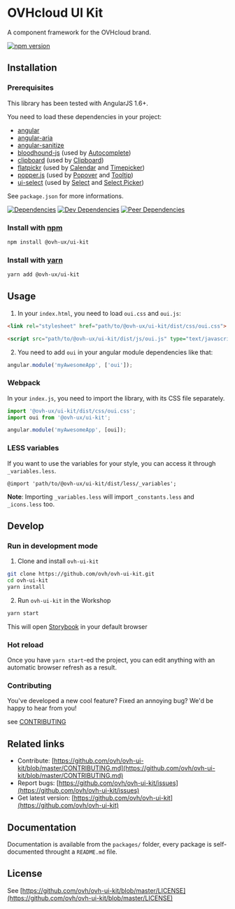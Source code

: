 # OVHcloud UI Kit

A component framework for the OVHcloud brand.

[![npm version](https://badgen.net/npm/v/@ovh-ux/ui-kit)](https://www.npmjs.com/package/@ovh-ux/ui-kit)

## Installation

### Prerequisites

This library has been tested with AngularJS 1.6+.

You need to load these dependencies in your project:

- [angular](https://www.npmjs.com/package/angular)
- [angular-aria](https://www.npmjs.com/package/angular-aria)
- [angular-sanitize](https://www.npmjs.com/package/angular-sanitize)
- [bloodhound-js](https://www.npmjs.com/package/bloodhound-js) (used by [Autocomplete](./packages/components/autocomplete))
- [clipboard](https://www.npmjs.com/package/clipboard) (used by [Clipboard](./packages/components/clipboard))
- [flatpickr](https://www.npmjs.com/package/flatpickr) (used by [Calendar](./packages/components/calendar) and [Timepicker](./packages/components/timepicker))
- [popper.js](https://www.npmjs.com/package/popper.js) (used by [Popover](./packages/components/popover) and [Tooltip](./packages/components/tooltip))
- [ui-select](https://www.npmjs.com/package/ui-select) (used by [Select](./packages/components/select) and [Select Picker](./packages/components/select-picker))

See `package.json` for more informations.

[![Dependencies](https://badgen.net/david/dep/ovh-ux/ovh-ui-kit/packages/libs/ui-kit)](https://npmjs.com/package/@ovh-ux/ui-kit?activeTab=dependencies)
[![Dev Dependencies](https://badgen.net/david/dev/ovh-ux/ovh-ui-kit/packages/libs/ui-kit)](https://npmjs.com/package/@ovh-ux/ui-kit?activeTab=dependencies)
[![Peer Dependencies](https://badgen.net/david/peer/ovh-ux/ovh-ui-kit/packages/libs/ui-kit)](https://npmjs.com/package/@ovh-ux/ui-kit?activeTab=dependencies)

### Install with [npm](https://www.npmjs.com/)

```bash
npm install @ovh-ux/ui-kit
```

### Install with [yarn](https://yarnpkg.com)

```bash
yarn add @ovh-ux/ui-kit
```

## Usage

1. In your `index.html`, you need to load `oui.css` and `oui.js`:

```html
<link rel="stylesheet" href="path/to/@ovh-ux/ui-kit/dist/css/oui.css">

<script src="path/to/@ovh-ux/ui-kit/dist/js/oui.js" type="text/javascript"></script>
```

2. You need to add `oui` in your angular module dependencies like that:

```js
angular.module('myAwesomeApp', ['oui']);
```

### Webpack

In your `index.js`, you need to import the library, with its CSS file separately.

```js
import '@ovh-ux/ui-kit/dist/css/oui.css';
import oui from '@ovh-ux/ui-kit';

angular.module('myAwesomeApp', [oui]);
```

### LESS variables

If you want to use the variables for your style, you can access it through `_variables.less`.

```less
@import 'path/to/@ovh-ux/ui-kit/dist/less/_variables';
```

**Note**: Importing `_variables.less` will import `_constants.less` and `_icons.less` too.

## Develop

### Run in development mode

1. Clone and install `ovh-ui-kit`

```bash
git clone https://github.com/ovh/ovh-ui-kit.git
cd ovh-ui-kit
yarn install
```

2. Run `ovh-ui-kit` in the Workshop

```bash
yarn start
```

This will open [Storybook](https://storybook.js.org/) in your default browser

### Hot reload

Once you have `yarn start`-ed the project, you can edit anything with an automatic browser refresh as a result.

### Contributing

You've developed a new cool feature? Fixed an annoying bug? We'd be happy
to hear from you!

see [CONTRIBUTING](https://github.com/ovh/ovh-ui-kit/blob/master/CONTRIBUTING.md)

## Related links

 * Contribute: [https://github.com/ovh/ovh-ui-kit/blob/master/CONTRIBUTING.md](https://github.com/ovh/ovh-ui-kit/blob/master/CONTRIBUTING.md)
 * Report bugs: [https://github.com/ovh/ovh-ui-kit/issues](https://github.com/ovh/ovh-ui-kit/issues)
 * Get latest version: [https://github.com/ovh/ovh-ui-kit](https://github.com/ovh/ovh-ui-kit)

## Documentation

Documentation is available from the `packages/` folder, every package is self-documented throught a `README.md` file.

## License

See [https://github.com/ovh/ovh-ui-kit/blob/master/LICENSE](https://github.com/ovh/ovh-ui-kit/blob/master/LICENSE)
